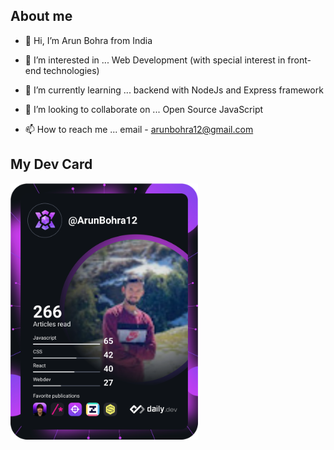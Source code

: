 ## About me

- 👋 Hi, I’m Arun Bohra from India

- 👀 I’m interested in ... Web Development (with special interest in front-end technologies)

- 🌱 I’m currently learning ... backend with NodeJs and Express framework

- 💞️ I’m looking to collaborate on ... Open Source JavaScript

- 📫 How to reach me ... email - arunbohra12@gmail.com

## My Dev Card

<a href="https://app.daily.dev/DailyDevTips"><img src="https://github.com/ArunBohra12/ArunBohra12/blob/main/devcard.svg" width="300" alt="Arun Bohra's Dev Card"/></a>
